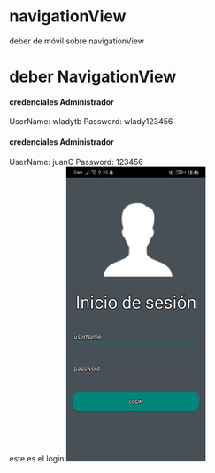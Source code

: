 # navigationView
deber de móvil sobre navigationView
<h1>deber NavigationView</h1>
<h4>credenciales Administrador</h4>
UserName: wladytb
Password: wlady123456
<h4>credenciales Administrador</h4>
UserName: juanC
Password: 123456 <br/>
este es el login
<img width="50%" src="imagenes/login.jpg" alt=""/>
